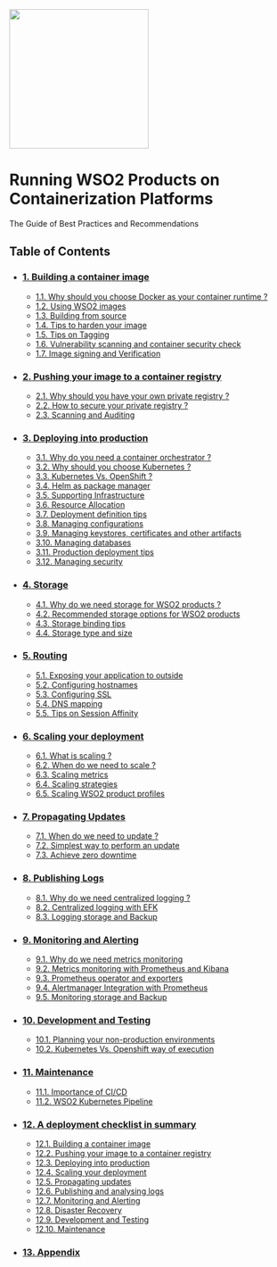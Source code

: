 <img src="imgs/wso2.jpg" width="250">

# Running WSO2 Products on Containerization Platforms
The Guide of Best Practices and Recommendations

## Table of Contents
- ### [1. Building a container image](https://github.com/wso2/container-guide)
    * [1.1. Why should you choose Docker as your container runtime ?](https://github.com/wso2/container-guide)
    * [1.2. Using WSO2 images](https://github.com/wso2/container-guide)
    * [1.3. Building from source](https://github.com/wso2/container-guide)
    * [1.4. Tips to harden your image](https://github.com/wso2/container-guide)
    * [1.5. Tips on Tagging](https://github.com/wso2/container-guide)
    * [1.6. Vulnerability scanning and container security check](https://github.com/wso2/container-guide)
    * [1.7. Image signing and Verification](https://github.com/wso2/container-guide)

- ### [2. Pushing your image to a container registry](https://github.com/wso2/container-guide)
    * [2.1. Why should you have your own private registry ?](https://github.com/wso2/container-guide)
    * [2.2. How to secure your private registry ?](https://github.com/wso2/container-guide)
    * [2.3. Scanning and Auditing](https://github.com/wso2/container-guide) 

- ### [3. Deploying into production](https://github.com/wso2/container-guide)
    * [3.1. Why do you need a container orchestrator ?](https://github.com/wso2/container-guide)
    * [3.2. Why should you choose Kubernetes ?](https://github.com/wso2/container-guide)
    * [3.3. Kubernetes Vs. OpenShift ?](https://github.com/wso2/container-guide)
    * [3.4. Helm as package manager](https://github.com/wso2/container-guide) 
    * [3.5. Supporting Infrastructure](https://github.com/wso2/container-guide)
    * [3.6. Resource Allocation](https://github.com/wso2/container-guide)
    * [3.7. Deployment definition tips](https://github.com/wso2/container-guide) 
    * [3.8. Managing configurations](https://github.com/wso2/container-guide)  
    * [3.9. Managing keystores, certificates and other artifacts](https://github.com/wso2/container-guide/blob/master/deploy/Managing_Keystores_And_Truststores.md)
    * [3.10. Managing databases](https://github.com/wso2/container-guide)
    * [3.11. Production deployment tips](https://github.com/wso2/container-guide)
    * [3.12. Managing security](https://github.com/wso2/container-guide)

- ### [4. Storage](https://github.com/wso2/container-guide/blob/master/store)
    * [4.1. Why do we need storage for WSO2 products ?](https://github.com/wso2/container-guide/blob/master/store/Persisting_And_Sharing.md#why-do-we-need-to-store?)
    * [4.2. Recommended storage options for WSO2 products](https://github.com/wso2/container-guide/blob/master/store/Persisting_And_Sharing.md#recommended-storage-options-for-wso2-products)
    * [4.3. Storage binding tips](https://github.com/wso2/container-guide)
    * [4.4. Storage type and size](https://github.com/wso2/container-guide)

- ### [5. Routing](https://github.com/wso2/container-guide/README.md)
    * [5.1. Exposing your application to outside](https://github.com/wso2/container-guide/blob/master/route/Routing.md#exposing-your-application-to-outside)
    * [5.2. Configuring hostnames](https://github.com/wso2/container-guide/blob/master/route/Routing.md#configuring-hostname)
    * [5.3. Configuring SSL](https://github.com/wso2/container-guide/blob/master/route/Routing.md#configuring-ssl)
    * [5.4. DNS mapping](https://github.com/wso2/container-guide/blob/master/route/Routing.md#dns-mapping)
    * [5.5. Tips on Session Affinity](https://github.com/wso2/container-guide/blob/master/route/Routing.md#tips-on-session-affinity)

- ### [6. Scaling your deployment](https://github.com/wso2/container-guide)
    * [6.1. What is scaling ?](https://github.com/wso2/container-guide/blob/master/scale/Scaling_Deployments.md#what-is-scaling?)
    * [6.2. When do we need to scale ?](https://github.com/wso2/container-guide/blob/master/scale/Scaling_Deployments.md#when-do-we-need-to-scale?)
    * [6.3. Scaling metrics](https://github.com/wso2/container-guide/blob/master/scale/Scaling_Deployments.md#scaling-metrics)
    * [6.4. Scaling strategies](https://github.com/wso2/container-guide/blob/master/scale/Scaling_Deployments.md#scaling-strategies)
    * [6.5. Scaling WSO2 product profiles](https://github.com/wso2/container-guide/blob/master/scale/Scaling_Deployments.md#scaling-wso2-product-profiles)

- ### [7. Propagating Updates](https://github.com/wso2/container-guide)
    * [7.1. When do we need to update ?](https://github.com/wso2/container-guide/blob/master/update/Propagating_Updates.md#when-do-we-need-to-update?)
    * [7.2. Simplest way to perform an update](https://github.com/wso2/container-guide/blob/master/update/Propagating_Updates.md#simplest-way-to-perform-an-update)
    * [7.3. Achieve zero downtime](https://github.com/wso2/container-guide/blob/master/update/Propagating_Updates.md#achieve-zero-downtime)

- ### [8. Publishing Logs](https://github.com/wso2/container-guide)
    * [8.1. Why do we need centralized logging ?](https://github.com/wso2/container-guide)
    * [8.2. Centralized logging with EFK](https://github.com/wso2/container-guide)
    * [8.3. Logging storage and Backup](https://github.com/wso2/container-guide)  

- ### [9. Monitoring and Alerting](https://github.com/wso2/container-guide)
    * [9.1. Why do we need metrics monitoring](https://github.com/wso2/container-guide)
    * [9.2. Metrics monitoring with Prometheus and Kibana](https://github.com/wso2/container-guide)
    * [9.3. Prometheus operator and exporters](https://github.com/wso2/container-guide)
    * [9.4. Alertmanager Integration with Prometheus](https://github.com/wso2/container-guide)
    * [9.5. Monitoring storage and Backup](https://github.com/wso2/container-guide)

- ### [10. Development and Testing](https://github.com/wso2/container-guide)
    * [10.1. Planning your non-production environments](https://github.com/wso2/container-guide)
    * [10.2. Kubernetes Vs. Openshift way of execution](https://github.com/wso2/container-guide)

- ### [11. Maintenance](https://github.com/wso2/container-guide)
    * [11.1. Importance of CI/CD](https://github.com/wso2/container-guide)
    * [11.2. WSO2 Kubernetes Pipeline](https://github.com/wso2/container-guide)

- ### [12. A deployment checklist in summary](https://github.com/wso2/container-guide)
    * [12.1. Building a container image](https://github.com/wso2/container-guide)
    * [12.2. Pushing your image to a container registry](https://github.com/wso2/container-guide)
    * [12.3. Deploying into production](https://github.com/wso2/container-guide)
    * [12.4. Scaling your deployment](https://github.com/wso2/container-guide)
    * [12.5. Propagating updates](https://github.com/wso2/container-guide)
    * [12.6. Publishing and analysing logs](https://github.com/wso2/container-guide)
    * [12.7. Monitoring and Alerting](https://github.com/wso2/container-guide)
    * [12.8. Disaster Recovery](https://github.com/wso2/container-guide)
    * [12.9. Development and Testing](https://github.com/wso2/container-guide)
    * [12.10. Maintenance](https://github.com/wso2/container-guide)

- ### [13. Appendix](https://github.com/wso2/container-guide)